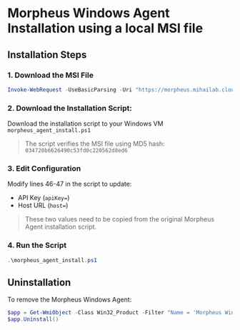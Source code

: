 # Morpheus Windows Agent Installation using a local MSI file

## Installation Steps

### 1. Download the MSI File
```powershell
Invoke-WebRequest -UseBasicParsing -Uri "https://morpheus.mihailab.cloud/public-archives/link?s=5381123097154a17&fn=MorpheusAgentSetup-4_5.msi" -OutFile "${env:commonprogramfiles(x86)}\MorpheusAgentSetup.msi"
```

### 2. Download the Installation Script:
Download the installation script to your Windows VM
`morpheus_agent_install.ps1`

> The script verifies the MSI file using MD5 hash: `034720b6626490c53fd0c220562d8ed6`
### 3. Edit Configuration
Modify lines 46-47 in the script to update:
- API Key (`apiKey=`)
- Host URL (`host=`)

> These two values need to be copied from the original Morpheus Agent installation script.

### 4. Run the Script
```powershell
.\morpheus_agent_install.ps1
```

## Uninstallation

To remove the Morpheus Windows Agent:
```powershell
$app = Get-WmiObject -Class Win32_Product -Filter "Name = 'Morpheus Windows Agent'"
$app.Uninstall()
```
